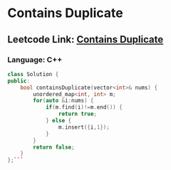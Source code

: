 # Contains Duplicate

## Leetcode Link: [Contains Duplicate](https://leetcode.com/problems/contains-duplicate/)
### Language: C++

```cpp
class Solution {
public:
    bool containsDuplicate(vector<int>& nums) {
        unordered_map<int, int> m;
        for(auto &i:nums) {
            if(m.find(i)!=m.end()) {
                return true;
            } else {
                m.insert({i,1});
            }
        }
        return false;
    }
};```



